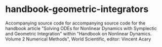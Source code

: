 # handbook-geometric-integrators
Accompanying source code for accompanying source code for the handbook article "Solving ODEs for Nonlinear Dynamics with Symplectic and Geometric Integration" within "Handbook on Nonlinear Dynamics. Volume 2 Numerical Methods", World Scientific, editor: Vincent Acary
